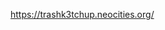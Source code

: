 https://trashk3tchup.neocities.org/

<!---
trs-k3tchup/trs-k3tchup is a ✨ special ✨ repository because its `README.md` (this file) appears on your GitHub profile.
You can click the Preview link to take a look at your changes.
--->
